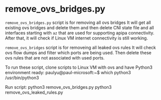 # remove_ovs_bridges.py

`remove_ovs_bridges.py` script is for removing all ovs bridges
It will get all existing ovs bridges and delete them and then delete CNI state file 
and all interfaces starting with `az` that are used for supporting apipa connectivity. After that,
it will check if Linux VM internet connectivity is still working.

`remove_ovs_bridges` script is for removeing all leaked ovs rules
It will check ovs flow dumps and filter which ports are being used. Then delete these ovs rules that
are not associated with used ports.

To run these script, clone scripts to Linux VM with ovs and have Python3 environment ready:
paulyu@paul-microsoft:~$ which python3
/usr/bin/python3

Run script:
python3 remove_ovs_bridges.py
python3 remove_ovs_leaked_rules.py
